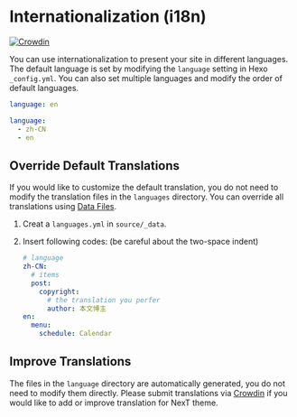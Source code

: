 # Internationalization (i18n)

[![Crowdin](https://badges.crowdin.net/hexo-theme-next/localized.svg)](https://crowdin.com/project/hexo-theme-next)

You can use internationalization to present your site in different languages. The default language is set by modifying the `language` setting in Hexo `_config.yml`. You can also set multiple languages and modify the order of default languages.

```yml
language: en
```

```yml
language:
  - zh-CN
  - en
```

## Override Default Translations

If you would like to customize the default translation, you do not need to modify the translation files in the `languages` directory. You can override all translations using [Data Files](https://hexo.io/docs/data-files).

1. Creat a `languages.yml` in `source/_data`.
2. Insert following codes: (be careful about the two-space indent)

    ```yml
    # language
    zh-CN:
      # items
      post:
        copyright:
          # the translation you perfer
          author: 本文博主
    en:
      menu:
        schedule: Calendar
    ```

## Improve Translations

The files in the `language` directory are automatically generated, you do not need to modify them directly. Please submit translations via [Crowdin](https://crowdin.com/project/hexo-theme-next) if you would like to add or improve translation for NexT theme.
